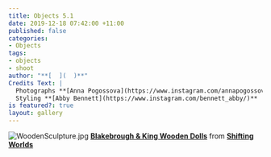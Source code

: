 ```yaml
---
title: Objects 5.1
date: 2019-12-18 07:42:00 +11:00
published: false
categories:
- Objects
tags:
- objects
- shoot
author: "**[  ](  )**"
Credits Text: |
  Photographs **[Anna Pogossova](https://www.instagram.com/annapogossova/)** at **[B&A](https://www.instagram.com/barepsau/)**
  Styling **[Abby Bennett](https://www.instagram.com/bennett_abby/)**
is featured?: true
layout: gallery
---
```


![WoodenSculpture.jpg](/uploads/WoodenSculpture.jpg)
**[Blakebrough & King Wooden Dolls](https://shifting-worlds.com/collections/objects/products/blakebroughkingsamuraiwoodendoll)** from **[Shifting Worlds](https://www.instagram.com/shiftingworlds/)** 

